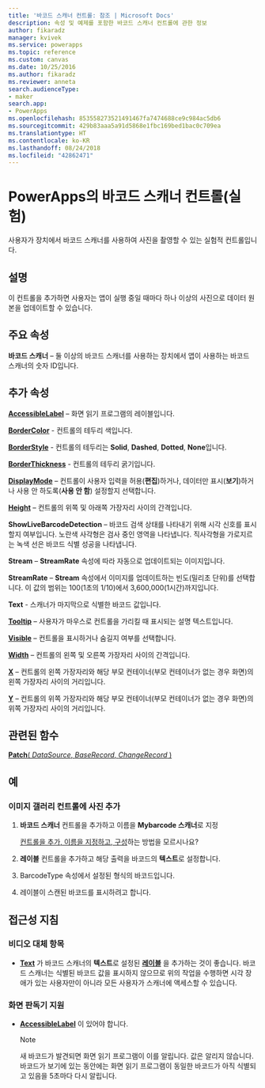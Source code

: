 ```yaml
---
title: '바코드 스캐너 컨트롤: 참조 | Microsoft Docs'
description: 속성 및 예제를 포함한 바코드 스캐너 컨트롤에 관한 정보
author: fikaradz
manager: kvivek
ms.service: powerapps
ms.topic: reference
ms.custom: canvas
ms.date: 10/25/2016
ms.author: fikaradz
ms.reviewer: anneta
search.audienceType:
- maker
search.app:
- PowerApps
ms.openlocfilehash: 853558273521491467fa7474688ce9c984ac5db6
ms.sourcegitcommit: 429b83aaa5a91d5868e1fbc169bed1bac0c709ea
ms.translationtype: HT
ms.contentlocale: ko-KR
ms.lasthandoff: 08/24/2018
ms.locfileid: "42862471"
---
```

# <a name="barcode-scanner-control-experimental-in-powerapps"></a>PowerApps의 바코드 스캐너 컨트롤(실험)
사용자가 장치에서 바코드 스캐너를 사용하여 사진을 촬영할 수 있는 실험적 컨트롤입니다.

## <a name="description"></a>설명
이 컨트롤을 추가하면 사용자는 앱이 실행 중일 때마다 하나 이상의 사진으로 데이터 원본을 업데이트할 수 있습니다.

## <a name="key-properties"></a>주요 속성
**바코드 스캐너** – 둘 이상의 바코드 스캐너를 사용하는 장치에서 앱이 사용하는 바코드 스캐너의 숫자 ID입니다.

## <a name="additional-properties"></a>추가 속성
**[AccessibleLabel](properties-accessibility.md)** – 화면 읽기 프로그램의 레이블입니다.

**[BorderColor](properties-color-border.md)** - 컨트롤의 테두리 색입니다.

**[BorderStyle](properties-color-border.md)** - 컨트롤의 테두리는 **Solid**, **Dashed**, **Dotted**, **None**입니다.

**[BorderThickness](properties-color-border.md)** - 컨트롤의 테두리 굵기입니다.

**[DisplayMode](properties-core.md)** – 컨트롤이 사용자 입력을 허용(**편집**)하거나, 데이터만 표시(**보기**)하거나 사용 안 하도록(**사용 안 함**) 설정할지 선택합니다.

**[Height](properties-size-location.md)** – 컨트롤의 위쪽 및 아래쪽 가장자리 사이의 간격입니다.

**ShowLiveBarcodeDetection** – 바코드 검색 상태를 나타내기 위해 시각 신호를 표시할지 여부입니다. 노란색 사각형은 검사 중인 영역을 나타냅니다. 직사각형을 가로지르는 녹색 선은 바코드 식별 성공을 나타냅니다.

**Stream** – **StreamRate** 속성에 따라 자동으로 업데이트되는 이미지입니다.

**StreamRate** – **Stream** 속성에서 이미지를 업데이트하는 빈도(밀리초 단위)를 선택합니다.  이 값의 범위는 100(1초의 1/10)에서 3,600,000(1시간)까지입니다.

**Text** - 스캐너가 마지막으로 식별한 바코드 값입니다.

**[Tooltip](properties-core.md)** – 사용자가 마우스로 컨트롤을 가리킬 때 표시되는 설명 텍스트입니다.

**[Visible](properties-core.md)** – 컨트롤을 표시하거나 숨길지 여부를 선택합니다.

**[Width](properties-size-location.md)** – 컨트롤의 왼쪽 및 오른쪽 가장자리 사이의 간격입니다.

**[X](properties-size-location.md)** – 컨트롤의 왼쪽 가장자리와 해당 부모 컨테이너(부모 컨테이너가 없는 경우 화면)의 왼쪽 가장자리 사이의 거리입니다.

**[Y](properties-size-location.md)** – 컨트롤의 위쪽 가장자리와 해당 부모 컨테이너(부모 컨테이너가 없는 경우 화면)의 위쪽 가장자리 사이의 거리입니다.

## <a name="related-functions"></a>관련된 함수
[**Patch**( *DataSource*, *BaseRecord*, *ChangeRecord* )](../functions/function-patch.md)

## <a name="example"></a>예
### <a name="add-photos-to-an-image-gallery-control"></a>이미지 갤러리 컨트롤에 사진 추가
1. **바코드 스캐너** 컨트롤을 추가하고 이름을 **Mybarcode 스캐너**로 지정

    [컨트롤을 추가, 이름을 지정하고, 구성](../add-configure-controls.md)하는 방법을 모르시나요?
2. **레이블** 컨트롤을 추가하고 해당 출력을 바코드의 **텍스트**로 설정합니다.  
3. BarcodeType 속성에서 설정된 형식의 바코드입니다.
4. 레이블이 스캔된 바코드를 표시하려고 합니다.


## <a name="accessibility-guidelines"></a>접근성 지침
### <a name="video-alternatives"></a>비디오 대체 항목
* **[Text](properties-core.md)** 가 바코드 스캐너의 **텍스트**로 설정된 **[레이블](control-text-box.md)** 을 추가하는 것이 좋습니다. 바코드 스캐너는 식별된 바코드 값을 표시하지 않으므로 위의 작업을 수행하면 시각 장애가 있는 사용자만이 아니라 모든 사용자가 스캐너에 액세스할 수 있습니다.

### <a name="screen-reader-support"></a>화면 판독기 지원
* **[AccessibleLabel](properties-accessibility.md)** 이 있어야 합니다.

    > [!NOTE]
  > 새 바코드가 발견되면 화면 읽기 프로그램이 이를 알립니다. 값은 알리지 않습니다. 바코드가 보기에 있는 동안에는 화면 읽기 프로그램이 동일한 바코드가 아직 식별되고 있음을 5초마다 다시 알립니다.
